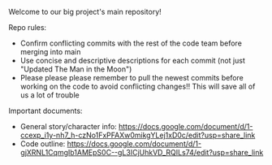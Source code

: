 Welcome to our big project's main repository!

Repo rules:

- Confirm conflicting commits with the rest of the code team before merging into main
- Use concise and descriptive descriptions for each commit (not just "Updated The Man in the Moon")
- Please please please remember to pull the newest commits before working on the code to avoid conflicting changes!! This will save all of us a lot of trouble

Important documents:
- General story/character info: https://docs.google.com/document/d/1-ccexp_i1y-nh7_h-czNo1FxPFAXw0mikgYLej1xD0c/edit?usp=share_link
- Code outline: https://docs.google.com/document/d/1-gjXRNL1CqmgIb1AMEpS0C--gL3ICjUhkVD_RQILs74/edit?usp=share_link
